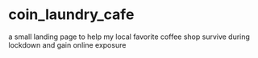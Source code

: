 # coin_laundry_cafe
a small landing page to help my local favorite coffee shop survive during lockdown and gain online exposure
